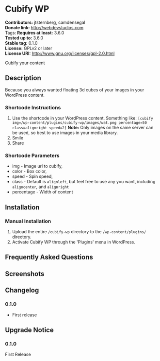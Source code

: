 # Cubify WP #
**Contributors:**      jtsternberg, camdensegal  
**Donate link:**       http://webdevstudios.com  
Tags:
**Requires at least:** 3.6.0  
**Tested up to:**      3.6.0  
**Stable tag:**        0.1.0  
**License:**           GPLv2 or later  
**License URI:**       http://www.gnu.org/licenses/gpl-2.0.html  

Cubify your content

## Description ##

Because you always wanted floating 3d cubes of your images in your WordPress content.

### Shortcode Instructions

1. Use the shortcode in your WordPress content. Something like:
	`[cubify img=/wp-content/plugins/cubify-wp/images/wat.png percentage=50 class=alignright speed=2]`
	**Note:** Only images on the same server can be used, so best to use images in your media library.
2. Smile
3. Share

### Shortcode Parameters

* img - Image url to cubify,
* color - Box color,
* speed - Spin speed,
* class - Default is `alignleft`, but feel free to use any you want, including `aligncenter`, and `alignright`
* percentage - Width of content

## Installation ##

### Manual Installation ###

1. Upload the entire `/cubify-wp` directory to the `/wp-content/plugins/` directory.
2. Activate Cubify WP through the 'Plugins' menu in WordPress.

## Frequently Asked Questions ##


## Screenshots ##


## Changelog ##

### 0.1.0 ###
* First release

## Upgrade Notice ##

### 0.1.0 ###
First Release
